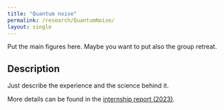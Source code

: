 ```yaml
---
title: "Quantum noise"
permalink: /research/QuantumNoise/
layout: single
---
```


Put the main figures here. Maybe you want to put also the group retreat. 

## Description
Just describe the experience and the science behind it. 

More details can be found in the [internship report (2023)](files/M2_ICFPreport.pdf).
